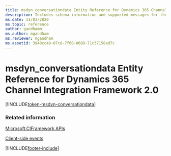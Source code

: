 ```yaml
---
title: msdyn_conversationdata Entity Reference for Dynamics 365 Channel Integration Framework 2.0 
description: Includes schema information and supported messages for the msdyn_conversationdata entity in Dynamics 365 Channel Integration Framework 2.0.
ms.date: 11/03/2020
ms.topic: reference
author: gandhamm
ms.author: mgandham
ms.reviewer: mgandham
ms.assetid: 3948cc48-07c8-7f60-0608-71c37158ad7c
---
```


# msdyn_conversationdata Entity Reference for Dynamics 365 Channel Integration Framework 2.0

[!INCLUDE[token-msdyn-conversationdata](../../../../shared/token-msdyn-conversationdata.md)]

### Related information

[Microsoft.CIFramework APIs](../microsoft-ciframework-v2.md)

[Client-side events](../../../../v1/develop/reference/client-side-events.md)


[!INCLUDE[footer-include](../../../../../includes/footer-banner.md)]
